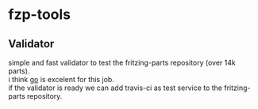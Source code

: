 # fzp-tools

## Validator
simple and fast validator to test the fritzing-parts repository (over 14k parts).  
i think [go](https://golang.org) is excelent for this job.  
if the validator is ready we can add travis-ci as test service to the fritzing-parts repository.

